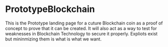 # PrototypeBlockchain

This is the Prototype landing page for a cuture Blockchain coin as a proof of concept to prove that it can be created. It will also act as a way to test for weaknesses in Blockchain Technology to secure it properly. Expliots exist but mininmizing them is what is what we want. 
